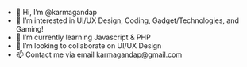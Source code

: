 - 👋 Hi, I’m @karmagandap
- 👀 I’m interested in UI/UX Design, Coding, Gadget/Technologies, and Gaming!
- 🌱 I’m currently learning Javascript & PHP
- 💞️ I’m looking to collaborate on UI/UX Design
- 📫 Contact me via email karmagandap@gmail.com

<!---
karmagandap/karmagandap is a ✨ special ✨ repository because its `README.md` (this file) appears on your GitHub profile.
You can click the Preview link to take a look at your changes.
--->
